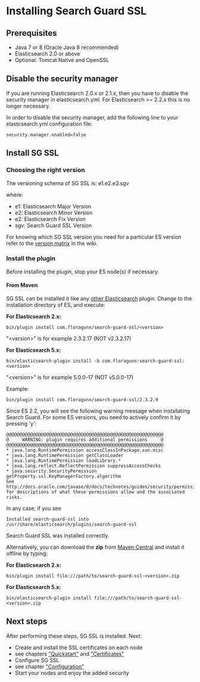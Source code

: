 <!---
Copryight 2016 floragunn UG (haftungsbeschränkt)
-->

# Installing Search Guard SSL

## Prerequisites

* Java 7 or 8 (Oracle Java 8 recommended)
* Elasticsearch 2.0 or above
* Optional: Tomcat Native and OpenSSL

## Disable the security manager

If you are running Elasticsearch 2.0.x or 2.1.x, then you have to disable the security manager in elasticsearch.yml. For Elasticsearch >= 2.2.x this is no longer necessary.

In order to disable the security manager, add the following line to your elastcsearch.yml configuration file:

```
security.manager.enabled=false
```

## Install SG SSL

### Choosing the right version

The versioning schema of SG SSL is: e1.e2.e3.sgv

where:

* e1: Elasticsearch Major Version
* e2: Elasticsearch Minor Version
* e2: Elasticsearch Fix Version
* sgv: Search Guard SSL Version

For knowing which SG SSL version you need for a particular ES version refer to the [version matrix](https://github.com/floragunncom/search-guard-ssl/wiki#user-content-version-matrix) in the wiki.

### Install the plugin

Before installing the plugin, stop your ES node(s) if necessary.

#### From Maven

SG SSL can be installed it like any [other Elasticsearch](https://www.elastic.co/guide/en/elasticsearch/plugins/2.2/plugin-management.html) plugin. Change to the installation directory of ES, and execute:

**For Elasticsearch 2.x:**

```
bin/plugin install com.floragunn/search-guard-ssl/<version>
```

"&lt;version&gt;" is for example 2.3.2.17 (NOT v2.3.2.17)

**For Elasticsearch 5.x:**

```
bin/elasticsearch-plugin install -b com.floragunn:search-guard-ssl:<version>
```

"&lt;version&gt;" is for example 5.0.0-17 (NOT v5.0.0-17)

Example:

```
bin/plugin install com.floragunn/search-guard-ssl/2.3.2.9
```

Since ES 2.2, you will see the following warning message when installating Search Guard. For some ES versions, you need to actively confirm it by pressing 'y':

```
@@@@@@@@@@@@@@@@@@@@@@@@@@@@@@@@@@@@@@@@@@@@@@@@@@@@@@@@@@@
@     WARNING: plugin requires additional permissions     @
@@@@@@@@@@@@@@@@@@@@@@@@@@@@@@@@@@@@@@@@@@@@@@@@@@@@@@@@@@@
* java.lang.RuntimePermission accessClassInPackage.sun.misc
* java.lang.RuntimePermission getClassLoader
* java.lang.RuntimePermission loadLibrary.*
* java.lang.reflect.ReflectPermission suppressAccessChecks
* java.security.SecurityPermission getProperty.ssl.KeyManagerFactory.algorithm
See http://docs.oracle.com/javase/8/docs/technotes/guides/security/permissions.html
for descriptions of what these permissions allow and the associated risks.
```

In any case, if you see 

```
Installed search-guard-ssl into /usr/share/elasticsearch/plugins/search-guard-ssl
```

Search Guard SSL was installed correctly.

Alternatively, you can download the **zip** from [Maven Central](http://search.maven.org/#search%7Cgav%7C1%7Cg%3A%22com.floragunn%22%20AND%20a%3A%22search-guard-ssl%22) and install it offline by typing: 

**For Elasticsearch 2.x:**

```
bin/plugin install file:///path/to/search-guard-ssl-<version>.zip
```

**For Elasticsearch 5.x:**

```
bin/elasticsearch-plugin install file:///path/to/search-guard-ssl-<version>.zip
```

## Next steps

After performing these steps, SG SSL is installed. Next:

* Create and install the SSL certificates on each node
 * see chapters ["Quickstart"](quickstart.md) and ["Certificates"](certificates.md)
* Configure SG SSL
 * see chapter ["Configuration"](configuration.md) 
* Start your nodes and enjoy the added security
